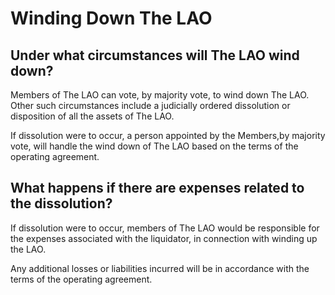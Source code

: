# Winding Down The LAO

## Under what circumstances will The LAO wind down?

Members of The LAO can vote, by majority vote, to wind down The LAO. Other such circumstances include a judicially ordered dissolution or disposition of all the assets of The LAO.

If dissolution were to occur, a person appointed by the Members,by majority vote, will handle the wind down of The LAO based on the terms of the operating agreement.

## What happens if there are expenses related to the dissolution?

If dissolution were to occur, members of The LAO would be responsible for the expenses associated with the liquidator, in connection with winding up the LAO.

Any additional losses or liabilities incurred will be in accordance with the terms of the operating agreement.
